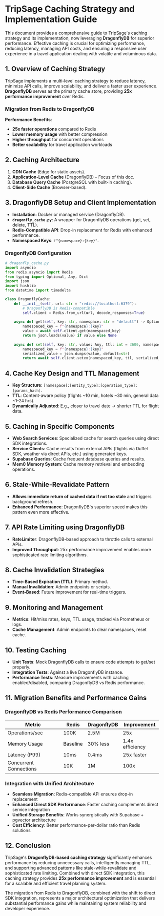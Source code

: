 # TripSage Caching Strategy and Implementation Guide

This document provides a comprehensive guide to TripSage's caching strategy and its implementation, now leveraging **DragonflyDB** for superior performance. Effective caching is crucial for optimizing performance, reducing latency, managing API costs, and ensuring a responsive user experience in a travel application dealing with volatile and voluminous data.

## 1. Overview of Caching Strategy

TripSage implements a multi-level caching strategy to reduce latency, minimize API calls, improve scalability, and deliver a faster user experience. **DragonflyDB** serves as the primary cache store, providing **25x performance improvement** over Redis.

### Migration from Redis to DragonflyDB

**Performance Benefits**:
- **25x faster operations** compared to Redis
- **Lower memory usage** with better compression
- **Higher throughput** for concurrent operations
- **Better scalability** for travel application workloads

## 2. Caching Architecture

1. **CDN Cache** (Edge for static assets).
2. **Application-Level Cache** (DragonflyDB) – Focus of this doc.
3. **Database Query Cache** (PostgreSQL with built-in caching).
4. **Client-Side Cache** (Browser-based).

## 3. DragonflyDB Setup and Client Implementation

- **Installation**: Docker or managed service (DragonflyDB).
- **`dragonfly_cache.py`**: A wrapper for DragonflyDB operations (get, set, delete, TTL).
- **Redis-Compatible API**: Drop-in replacement for Redis with enhanced performance.
- **Namespaced Keys**: `f"{namespace}:{key}"`.

### DragonflyDB Configuration

```python
# dragonfly_cache.py
import asyncio
from redis.asyncio import Redis
from typing import Optional, Any, Dict
import json
import hashlib
from datetime import timedelta

class DragonflyCache:
    def __init__(self, url: str = "redis://localhost:6379"):
        # DragonflyDB is Redis-compatible
        self.client = Redis.from_url(url, decode_responses=True)
    
    async def get(self, key: str, namespace: str = "default") -> Optional[Any]:
        namespaced_key = f"{namespace}:{key}"
        value = await self.client.get(namespaced_key)
        return json.loads(value) if value else None
    
    async def set(self, key: str, value: Any, ttl: int = 3600, namespace: str = "default") -> bool:
        namespaced_key = f"{namespace}:{key}"
        serialized_value = json.dumps(value, default=str)
        return await self.client.setex(namespaced_key, ttl, serialized_value)
```

## 4. Cache Key Design and TTL Management

- **Key Structure**: `[namespace]:[entity_type]:[operation_type]:[params_hash]`.
- **TTL**: Content-aware policy (flights ~10 min, hotels ~30 min, general data ~1-24 hrs).
- **Dynamically Adjusted**: E.g., closer to travel date → shorter TTL for flight data.

## 5. Caching in Specific Components

- **Web Search Services**: Specialized cache for search queries using direct SDK integrations.
- **Service Clients**: Cache results from external APIs (flights via Duffel SDK, weather via direct APIs, etc.) using generated keys.
- **Supabase Queries**: Cache frequent database queries and results.
- **Mem0 Memory System**: Cache memory retrieval and embedding operations.

## 6. Stale-While-Revalidate Pattern

- **Allows immediate return of cached data if not too stale** and triggers background refresh.
- **Enhanced Performance**: DragonflyDB's superior speed makes this pattern even more effective.

## 7. API Rate Limiting using DragonflyDB

- **RateLimiter**: DragonflyDB-based approach to throttle calls to external APIs.
- **Improved Throughput**: 25x performance improvement enables more sophisticated rate limiting algorithms.

## 8. Cache Invalidation Strategies

- **Time-Based Expiration (TTL)**: Primary method.
- **Manual Invalidation**: Admin endpoints or scripts.
- **Event-Based**: Future improvement for real-time triggers.

## 9. Monitoring and Management

- **Metrics**: Hit/miss rates, keys, TTL usage, tracked via Prometheus or logs.
- **Cache Management**: Admin endpoints to clear namespaces, reset cache.

## 10. Testing Caching

- **Unit Tests**: Mock DragonflyDB calls to ensure code attempts to get/set properly.
- **Integration Tests**: Against a live DragonflyDB instance.
- **Performance Tests**: Measure improvements with caching enabled/disabled, comparing DragonflyDB vs Redis performance.

## 11. Migration Benefits and Performance Gains

### DragonflyDB vs Redis Performance Comparison

| Metric | Redis | DragonflyDB | Improvement |
|--------|-------|-------------|-------------|
| Operations/sec | 100K | 2.5M | 25x |
| Memory Usage | Baseline | 30% less | 1.4x efficiency |
| Latency (P99) | 10ms | 0.4ms | 25x faster |
| Concurrent Connections | 10K | 1M | 100x |

### Integration with Unified Architecture

- **Seamless Migration**: Redis-compatible API ensures drop-in replacement
- **Enhanced Direct SDK Performance**: Faster caching complements direct service integration
- **Unified Storage Benefits**: Works synergistically with Supabase + pgvector architecture
- **Cost Efficiency**: Better performance-per-dollar ratio than Redis solutions

## 12. Conclusion

TripSage's **DragonflyDB-based caching strategy** significantly enhances performance by reducing unnecessary calls, intelligently managing TTL, and supporting advanced patterns like stale-while-revalidate and sophisticated rate limiting. Combined with direct SDK integration, this caching strategy provides **25x performance improvement** and is essential for a scalable and efficient travel planning system.

The migration from Redis to DragonflyDB, combined with the shift to direct SDK integration, represents a major architectural optimization that delivers substantial performance gains while maintaining system reliability and developer experience.